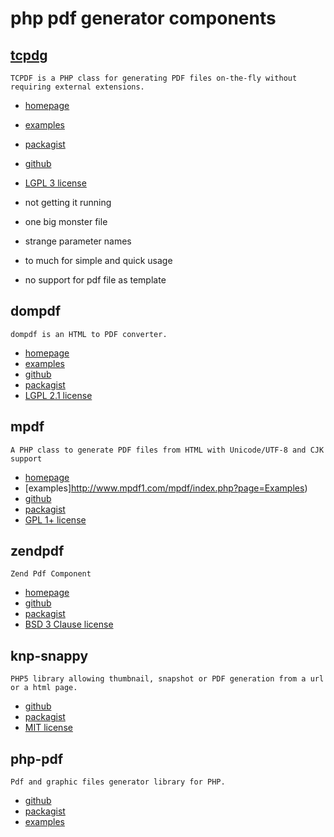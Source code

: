 # php pdf generator components

## [tcpdg](https://github.com/stevleibelt/examples/tree/master/php/pdf/tcpdf)

    TCPDF is a PHP class for generating PDF files on-the-fly without requiring external extensions.

* [homepage](http://www.tcpdf.org/)
* [examples](http://www.tcpdf.org/examples.php)
* [packagist](http://packagist.org/packages/tecnick.com/tcpdf)
* [github](https://github.com/tecnickcom/TCPDF)
* [LGPL 3 license](http://www.tcpdf.org/license.php)

* not getting it running
* one big monster file
* strange parameter names
* to much for simple and quick usage
* no support for pdf file as template

## dompdf

    dompdf is an HTML to PDF converter. 

* [homepage](http://pxd.me/dompdf/www/)
* [examples](http://pxd.me/dompdf/www/examples.php)
* [github](https://github.com/dompdf/dompdf)
* [packagist](http://packagist.org/packages/dompdf/dompdf)
* [LGPL 2.1 license](https://github.com/dompdf/dompdf/blob/master/LICENSE.LGPL)

## mpdf

    A PHP class to generate PDF files from HTML with Unicode/UTF-8 and CJK support

* [homepage](http://www.mpdf1.com/mpdf/)
* [examples]http://www.mpdf1.com/mpdf/index.php?page=Examples)
* [github](https://github.com/finwe/mpdf)
* [packagist](http://packagist.org/packages/mpdf/mpdf)
* [GPL 1+ license](https://github.com/finwe/mpdf/blob/master/LICENSE.txt)

## zendpdf

    Zend Pdf Component

* [homepage](http://packages.zendframework.com/)
* [github](https://github.com/zendframework/ZendPdf.git)
* [packagist](http://packagist.org/packages/zendframework/zendpdf)
* [BSD 3 Clause license](https://github.com/zendframework/ZendPdf/blob/master/LICENSE.txt)

## knp-snappy 

    PHP5 library allowing thumbnail, snapshot or PDF generation from a url or a html page.

* [github](http://github.com/KnpLabs/snappy)
* [packagist](http://packagist.org/packages/knplabs/knp-snappy)
* [MIT license](https://github.com/KnpLabs/snappy/blob/master/LICENSE)

## php-pdf

    Pdf and graphic files generator library for PHP.

* [github](https://github.com/psliwa/PHPPdf.git)
* [packagist](http://packagist.org/packages/psliwa/php-pdf)
* [examples](https://github.com/psliwa/PHPPdf/tree/master/examples)
